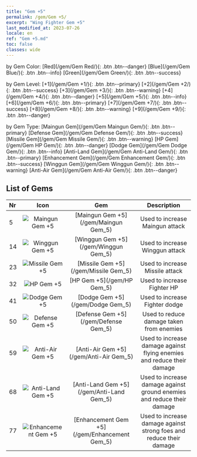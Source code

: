```yaml
---
title: "Gem +5"
permalink: /gem/Gem +5/
excerpt: "Wing Fighter Gem +5"
last_modified_at: 2023-07-26
locale: en
ref: "Gem +5.md"
toc: false
classes: wide
---
```


  by Gem Color:  [Red](/gem/Gem Red/){: .btn .btn--danger}   [Blue](/gem/Gem Blue/){: .btn .btn--info}   [Green](/gem/Gem Green/){: .btn .btn--success} 

  by Gem Level:  [+1](/gem/Gem +1/){: .btn .btn--primary}   [+2](/gem/Gem +2/){: .btn .btn--success}   [+3](/gem/Gem +3/){: .btn .btn--warning}   [+4](/gem/Gem +4/){: .btn .btn--danger}   [+5](/gem/Gem +5/){: .btn .btn--info}   [+6](/gem/Gem +6/){: .btn .btn--primary}   [+7](/gem/Gem +7/){: .btn .btn--success}   [+8](/gem/Gem +8/){: .btn .btn--warning}   [+9](/gem/Gem +9/){: .btn .btn--danger} 

  by Gem Type:  [Maingun Gem](/gem/Gem Maingun Gem/){: .btn .btn--primary}   [Defense Gem](/gem/Gem Defense Gem/){: .btn .btn--success}   [Missile Gem](/gem/Gem Missile Gem/){: .btn .btn--warning}   [HP Gem](/gem/Gem HP Gem/){: .btn .btn--danger}   [Dodge Gem](/gem/Gem Dodge Gem/){: .btn .btn--info}   [Anti-Land Gem](/gem/Gem Anti-Land Gem/){: .btn .btn--primary}   [Enhancement Gem](/gem/Gem Enhancement Gem/){: .btn .btn--success}   [Winggun Gem](/gem/Gem Winggun Gem/){: .btn .btn--warning}   [Anti-Air Gem](/gem/Gem Anti-Air Gem/){: .btn .btn--danger} 

## List of Gems

  |  Nr | Icon |      Gem        |   Description   |
  |:----|:----:|:---------------:|:---------------:|
  | 5 | ![Maingun Gem +5](/images/gem/bs1_img1.png) | [Maingun Gem +5](/gem/Maingun Gem_5) | Used to increase Maingun attack | 
  | 14 | ![Winggun Gem +5](/images/gem/bs1_img2.png) | [Winggun Gem +5](/gem/Winggun Gem_5) | Used to increase Winggun attack | 
  | 23 | ![Missile Gem +5](/images/gem/bs1_img3.png) | [Missile Gem +5](/gem/Missile Gem_5) | Used to increase Missile attack | 
  | 32 | ![HP Gem +5](/images/gem/bs2_img1.png) | [HP Gem +5](/gem/HP Gem_5) | Used to increase Fighter HP | 
  | 41 | ![Dodge Gem +5](/images/gem/bs2_img2.png) | [Dodge Gem +5](/gem/Dodge Gem_5) | Used to increase Fighter dodge | 
  | 50 | ![Defense Gem +5](/images/gem/bs2_img3.png) | [Defense Gem +5](/gem/Defense Gem_5) | Used to reduce damage taken from enemies | 
  | 59 | ![Anti-Air Gem +5](/images/gem/bs3_img1.png) | [Anti-Air Gem +5](/gem/Anti-Air Gem_5) | Used to increase damage against flying enemies and reduce their damage | 
  | 68 | ![Anti-Land Gem +5](/images/gem/bs3_img2.png) | [Anti-Land Gem +5](/gem/Anti-Land Gem_5) | Used to increase damage against ground enemies and reduce their damage | 
  | 77 | ![Enhancement Gem +5](/images/gem/bs3_img3.png) | [Enhancement Gem +5](/gem/Enhancement Gem_5) | Used to increase damage against strong foes and reduce their damage | 

